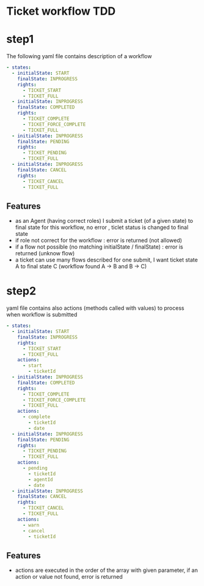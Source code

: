 # Ticket workflow TDD

# step1
The following yaml file contains description of a workflow
```yaml
- states:
  - initialState: START
    finalState: INPROGRESS
    rights:
      - TICKET_START
      - TICKET_FULL
  - initialState: INPROGRESS
    finalState: COMPLETED
    rights:
      - TICKET_COMPLETE
      - TICKET_FORCE_COMPLETE
      - TICKET_FULL    
  - initialState: INPROGRESS
    finalState: PENDING
    rights:
      - TICKET_PENDING
      - TICKET_FULL    
  - initialState: INPROGRESS
    finalState: CANCEL
    rights:
      - TICKET_CANCEL
      - TICKET_FULL
```

## Features

- as an Agent (having correct roles) I submit a ticket (of a given state) to final state for this workflow, no error , ticlet status is changed to final state
- if role not correct for the workflow : error is returned (not allowed)
- if a flow not possible (no matching initialState / finalState) : error is returned (unknow flow)
- a ticket can use many flows described for one submit, I want ticket state A to final state C (workflow found A -> B and B -> C)

# step2

yaml file contains also actions (methods called with values) to process when workflow is submitted

```yaml
- states:
  - initialState: START
    finalState: INPROGRESS
    rights:
      - TICKET_START
      - TICKET_FULL
    actions:
      - start
        - ticketId
  - initialState: INPROGRESS
    finalState: COMPLETED
    rights:
      - TICKET_COMPLETE
      - TICKET_FORCE_COMPLETE
      - TICKET_FULL
    actions:
      - complete
        - ticketId
        - date
  - initialState: INPROGRESS
    finalState: PENDING
    rights:
      - TICKET_PENDING
      - TICKET_FULL
    actions:
      - pending
        - ticketId
        - agentId
        - date
  - initialState: INPROGRESS
    finalState: CANCEL
    rights:
      - TICKET_CANCEL
      - TICKET_FULL
    actions:
      - warn
      - cancel
        - ticketId
```

## Features

- actions are executed in the order of the array with given parameter, if an action or value not found, error is returned